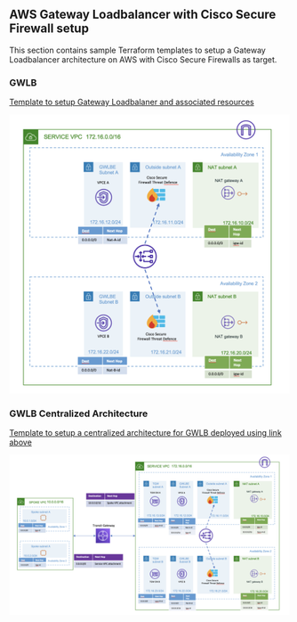 ## AWS Gateway Loadbalancer with Cisco Secure Firewall setup

This section contains sample Terraform templates to setup a Gateway Loadbalancer architecture on AWS with Cisco Secure Firewalls as target.

### **GWLB**

[Template to setup Gateway Loadbalaner and associated resources](GWLB)

![Gateway loadbalancer setup](images/GWLB.png)

### **GWLB Centralized Architecture**

[Template to setup a centralized architecture for GWLB deployed using link above](centralized_architecture)

![GWLB Centralized Architecture](images/centralized_architecture.png)
